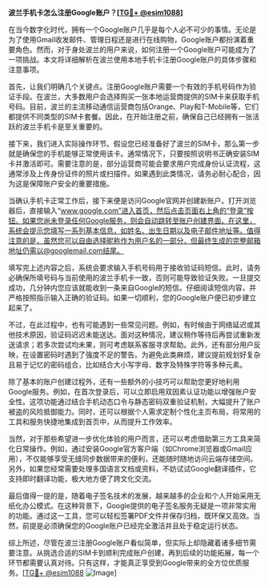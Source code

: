 **波兰手机卡怎么注册Google账户？[[TG💪+ @esim1088](https://t.me/s/esim1088)]**

在当今数字化时代，拥有一个Google账户几乎是每个人必不可少的事情。无论是为了使用Gmail收发邮件、管理日程还是进行在线购物，Google账户都扮演着重要角色。然而，对于身处波兰的用户来说，如何注册一个Google账户可能成为了一项挑战。本文将详细解析在波兰使用本地手机卡注册Google账户的具体步骤和注意事项。

首先，让我们明确几个关键点。注册Google账户需要一个有效的手机号码作为验证手段。在波兰，大多数用户会选择购买一张本地运营商提供的SIM卡来获取手机号码。目前，波兰的主流移动通信运营商包括Orange、Play和T-Mobile等，它们都提供不同类型的SIM卡套餐。因此，在开始注册之前，确保自己已经拥有一张活跃的波兰手机卡是至关重要的。

接下来，我们进入实际操作环节。假设您已经准备好了波兰的SIM卡，那么第一步就是确保您的手机能够正常使用该卡。通常情况下，只要按照说明书正确安装SIM卡并激活即可。需要注意的是，部分运营商可能会要求用户完成身份认证流程，这通常涉及上传身份证件的照片或扫描件。如果遇到此类情况，请务必耐心配合，因为这是保障账户安全的重要措施。

当确认手机卡正常工作后，接下来便是访问Google官网并创建新账户。打开浏览器后，直接输入“www.google.com”进入首页，然后点击页面右上角的“登录”按钮。如果您尚未登录任何Google服务，则会自动跳转至账户创建界面。在这里，系统会提示您填写一系列基本信息，如姓名、出生日期以及电子邮件地址等。值得注意的是，虽然您可以自由选择昵称作为用户名的一部分，但最终生成的完整邮箱地址仍需以@googlemail.com结尾。

填写完上述内容之后，系统会要求输入手机号码用于接收验证码短信。此时，请务必确保所填号码与当前使用的波兰手机卡一致，否则可能导致验证失败。一旦提交成功，几分钟内您应该就能收到一条来自Google的短信。仔细阅读短信内容，并严格按照指示输入正确的验证码。如果一切顺利，您的Google账户便已初步建立起来了。

不过，在此过程中，也有可能遇到一些常见问题。例如，有时候由于网络延迟或其他技术原因，验证码迟迟未能送达。面对这种情况，建议稍作等待后再尝试重新发送请求；若多次尝试均未果，则可考虑联系客服寻求帮助。此外，还有部分用户反映，在设置密码时遇到了强度不足的警告。为避免此类麻烦，建议提前规划好复杂且易于记忆的密码组合，比如结合大小写字母、数字及特殊字符等多种元素。

除了基本的账户创建过程外，还有一些额外的小技巧可以帮助您更好地利用Google服务。例如，在首次登录后，可以立即启用双因素认证功能以增强账户安全性。这项功能通过结合手机动态口令与静态密码双重验证机制，大幅提升了账户被盗的风险抵御能力。同时，还可以根据个人需求定制个性化主页布局，将常用的工具和服务快捷地集成到首页中，从而提升工作效率。

当然，对于那些希望进一步优化体验的用户而言，还可以考虑借助第三方工具来简化日常操作。例如，通过安装Google官方客户端（如Chrome浏览器或Gmail应用），不仅能够享受无缝同步数据带来的便利，还能随时随地访问云端存储空间。另外，如果您经常需要处理多国语言文档或资料，不妨试试Google翻译插件，它支持即时翻译功能，极大地方便了跨文化交流。

最后值得一提的是，随着电子签名技术的发展，越来越多的企业和个人开始采用无纸化办公模式。在这种背景下，Google提供的电子签名服务无疑是一项非常实用的功能。通过这一工具，您可以轻松签署PDF文件并保存归档，既环保又高效。当然，前提是必须确保您的Google账户已经完全激活并且处于稳定运行状态。

综上所述，尽管在波兰注册Google账户看似简单，但实际上却隐藏着诸多细节需要注意。从挑选合适的SIM卡到顺利完成账户创建，再到后续的功能拓展，每一个环节都需要认真对待。只有这样，才能真正享受到Google带来的全方位优质服务。[[TG💪+ @esim1088](https://t.me/s/esim1088) ![Image](https://i.postimg.cc/4NQfJmqS/Snipaste-2025-05-13-00-14-12.png)]
